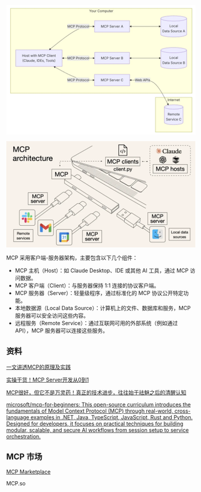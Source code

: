![](./src/20250520101757.png)

![](./src/20250520101908.webp)

MCP 采用客户端-服务器架构，主要包含以下几个组件：

- MCP 主机（Host）：如 Claude Desktop、IDE 或其他 AI 工具，通过 MCP 访问数据。
- MCP 客户端（Client）：与服务器保持 1:1 连接的协议客户端。
- MCP 服务器（Server）：轻量级程序，通过标准化的 MCP 协议公开特定功能。
- 本地数据源（Local Data Source）：计算机上的文件、数据库和服务，MCP 服务器可以安全访问这些内容。
- 远程服务（Remote Service）：通过互联网可用的外部系统（例如通过 API），MCP 服务器可以连接这些服务。

## 资料

[一文讲透MCP的原理及实践](https://mp.weixin.qq.com/s/kElGH8WvrHr_0Hv-nQT8lQ)

[实操干货！MCP Server开发从0到1](https://mp.weixin.qq.com/s/H5RLAeYTkyTIZFUM9AdkLQ)

[MCP很好，但它不是万灵药！真正的技术进步，往往始于祛魅之后的清醒认知](https://mp.weixin.qq.com/s/Zs2yF1MovpBD_a12bIVibg)

[microsoft/mcp-for-beginners: This open-source curriculum introduces the fundamentals of Model Context Protocol (MCP) through real-world, cross-language examples in .NET, Java, TypeScript, JavaScript, Rust and Python. Designed for developers, it focuses on practical techniques for building modular, scalable, and secure AI workflows from session setup to service orchestration.](https://github.com/microsoft/mcp-for-beginners)

## MCP 市场

[MCP Marketplace](https://mcp.higress.ai/)

MCP.so